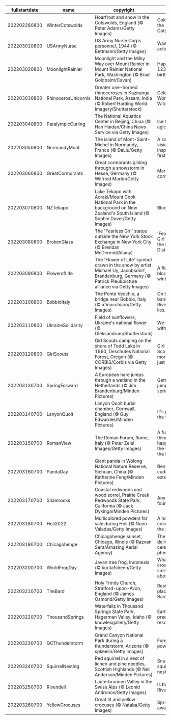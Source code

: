 |fullstartdate|name|copyright|title|image|
|--|--|--|--|--|
202202280800|WinterCotswolds|Hoarfrost and snow in the Cotswolds, England (© Peter Adams/Getty Images)|Cold falls on the Cotswolds|![](/en-US/2022/03/202202280800WinterCotswolds.jpg)|
202203010800|USArmyNurse|US Army Nurse Corps personnel, 1944 (© Bettmann/Getty Images)|Waiting for action|![](/en-US/2022/03/202203010800USArmyNurse.jpg)|
202203020800|MoonlightRainier|Moonlight and the Milky Way over Mount Rainier in Mount Rainier National Park, Washington (© Brad Goldpaint/Cavan)|Happy 123rd birthday|![](/en-US/2022/03/202203020800MoonlightRainier.jpg)|
202203030800|RhinocerosUnicornis|Greater one-horned rhinoceroses in Kaziranga National Park, Assam, India (© Robert Harding World Imagery/Shutterstock)|Celebrating World Wildlife Day|![](/en-US/2022/03/202203030800RhinocerosUnicornis.jpg)|
202203040800|ParalympicCurling|The National Aquatics Center in Beijing, China (© Han Haidan/China News Service via Getty Images)|Ice Cube aglow|![](/en-US/2022/03/202203040800ParalympicCurling.jpg)|
202203050800|NormandyMont|The island of Mont-Saint-Michel in Normandy, France (© DaLiu/Getty Images)|A saintly vision inspired the first chapel|![](/en-US/2022/03/202203050800NormandyMont.jpg)|
202203060800|GreatCormorants|Great cormorants gliding through a snowstorm in Hesse, Germany (© Wilfried Martin/Getty Images)|March of the cormorants|![](/en-US/2022/03/202203060800GreatCormorants.jpg)|
202203070800|NZTekapo|Lake Tekapo with Aoraki/Mount Cook National Park in the background on New Zealand's South Island (© Sophie Dover/Getty Images)|Blue Zealand|![](/en-US/2022/03/202203070800NZTekapo.jpg)|
202203080800|BrokenGlass|The 'Fearless Girl' statue outside the New York Stock Exchange in New York City (© Brendan McDermid/Alamy)|'Fearless Girl' rules the Financial District|![](/en-US/2022/03/202203080800BrokenGlass.jpg)|
202203090800|FlowerofLife|The 'Flower of Life' symbol drawn in the snow by artist Michael Uy, Jacobsdorf, Brandenburg, Germany (© Patrick Pleul/picture alliance via Getty Images)|A flower blooms in winter|![](/en-US/2022/03/202203090800FlowerofLife.jpg)|
202203100800|BobbioItaly|The Ponte Vecchio, a bridge near Bobbio, Italy (© afinocchiaro/Getty Images)|On the left bank of the River Trebbia lies...|![](/en-US/2022/03/202203100800BobbioItaly.jpg)|
202203110800|UkraineSolidarity|Field of sunflowers, Ukraine's national flower (© Oleksandrum/Shutterstock)|We stand with Ukraine|![](/en-US/2022/03/202203110800UkraineSolidarity.jpg)|
202203120800|GirlScouts|Girl Scouts camping on the shore of Todd Lake in 1960, Deschutes National Forest, Oregon (© CORBIS/Corbis via Getty Images)|Girl Scouting, more than just cookies|![](/en-US/2022/03/202203120800GirlScouts.jpg)|
202203130700|SpringForward|A European hare jumps through a wetland in the Netherlands (© Jim Brandenburg/Minden Pictures)|Getting a jump on spring|![](/en-US/2022/03/202203130700SpringForward.jpg)|
202203140700|LanyonQuoit|Lanyon Quoit burial chamber, Cornwall, England (© Guy Edwardes/Minden Pictures)|It's just pi in the sky...|![](/en-US/2022/03/202203140700LanyonQuoit.jpg)|
202203150700|RomanView|The Roman Forum, Rome, Italy (© Peter Zelei Images/Getty Images)|A funny thing happened on the way to the Forum…|![](/en-US/2022/03/202203150700RomanView.jpg)|
202203160700|PandaDay|Giant panda in Wolong National Nature Reserve, Sichuan, China (© Katherine Feng/Minden Pictures)|Beneath that cuddly exterior...|![](/en-US/2022/03/202203160700PandaDay.jpg)|
202203170700|Shamrocks|Coastal redwoods and wood sorrel, Prairie Creek Redwoods State Park, California (© Jack Dykinga/Minden Pictures)|Any with four leaves?|![](/en-US/2022/03/202203170700Shamrocks.jpg)|
202203180700|Holi2022|Multicolored powders for sale during Holi (© Nuno Valadas/Getty Images)|A holiday as colorful as the season|![](/en-US/2022/03/202203180700Holi2022.jpg)|
202203190700|Chicagohenge|Chicagohenge sunset, Chicago, Illinois (© Razvan Sera/Amazing Aerial Agency)|The city grid delivers this celestial phenomenon|![](/en-US/2022/03/202203190700Chicagohenge.jpg)|
202203200700|WorldFrogDay|Javan tree frog, Indonesia (© kuritafsheen/Getty Images)|What's this croaker smiling about?|![](/en-US/2022/03/202203200700WorldFrogDay.jpg)|
202203210700|TheBard|Holy Trinity Church, Stratford-upon-Avon, England (© James Osmond/Getty Images)|Resting place of the Bard|![](/en-US/2022/03/202203210700TheBard.jpg)|
202203220700|ThousandSprings|Waterfalls in Thousand Springs State Park, Hagerman Valley, Idaho (© knowlesgallery/Getty Images)|Earth's most precious resource?|![](/en-US/2022/03/202203220700ThousandSprings.jpg)|
202203230700|GCThunderstorm|Grand Canyon National Park during a thunderstorm, Arizona (© spkeelin/Getty Images)|Forecasting power|![](/en-US/2022/03/202203230700GCThunderstorm.jpg)|
202203240700|SquirrelNesting|Red squirrel in a nest of lichen and pine needles, Scottish Highlands (© Neil Anderson/Minden Pictures)|Snug as a squirrel in its nest|![](/en-US/2022/03/202203240700SquirrelNesting.jpg)|
202203250700|Rivendell|Lauterbrunnen Valley in the Swiss Alps (© Leonid Andronov/Getty Images)|Is this Rivendell?|![](/en-US/2022/03/202203250700Rivendell.jpg)|
202203260700|YellowCrocuses|Great tit and yellow crocuses (© Nataba/Getty Images)|Spring awakens|![](/en-US/2022/03/202203260700YellowCrocuses.jpg)|
